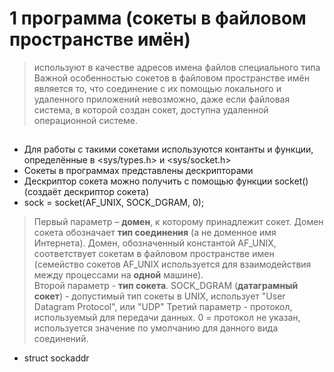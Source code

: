 # 1 программа (сокеты в файловом пространстве имён)
> используют в качестве адресов имена файлов специального типа
> Важной особенностью сокетов в файловом пространстве имён является то, что соединение с их помощью локального и удаленного приложений невозможно, даже если файловая система, в которой создан сокет, доступна удаленной операционной системе.
## 

* Для работы с такими сокетами используются контанты и функции, определённые в <sys/types.h> и <sys/socket.h>
* Сокеты в программах представлены дескрипторами
* Дескриптор сокета можно получить с помощью функции socket() (создаёт дескриптор сокета)
* sock = socket(AF_UNIX, SOCK_DGRAM, 0);
> Первый параметр – **домен**, к которому принадлежит сокет. Домен сокета обозначает **тип соединения** (а не доменное имя Интернета). 
Домен, обозначенный константой AF_UNIX, соответствует сокетам в файловом пространстве имен (cемейство сокетов AF_UNIX используется для взаимодействия между процессами на **одной** машине).  
Второй параметр - **тип сокета**. SOCK_DGRAM (**датаграмный сокет**) - допустимый тип сокеты в UNIX, использует "User Datagram Protocol", или "UDP"
Третий параметр - протокол, используемый для передачи данных. 0 = протокол не указан, используется значение по умолчанию для данного вида соединений. 
* struct sockaddr
> 
